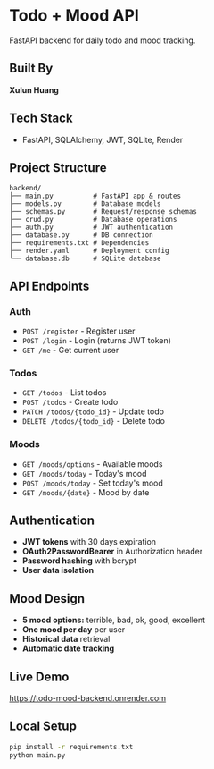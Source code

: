 # Todo + Mood API

FastAPI backend for daily todo and mood tracking.

## Built By
**Xulun Huang**

## Tech Stack
- FastAPI, SQLAlchemy, JWT, SQLite, Render

## Project Structure
```
backend/
├── main.py          # FastAPI app & routes
├── models.py        # Database models
├── schemas.py       # Request/response schemas
├── crud.py          # Database operations
├── auth.py          # JWT authentication
├── database.py      # DB connection
├── requirements.txt # Dependencies
├── render.yaml      # Deployment config
└── database.db      # SQLite database
```

## API Endpoints
### Auth
- `POST /register` - Register user
- `POST /login` - Login (returns JWT token)
- `GET /me` - Get current user

### Todos
- `GET /todos` - List todos
- `POST /todos` - Create todo
- `PATCH /todos/{todo_id}` - Update todo
- `DELETE /todos/{todo_id}` - Delete todo

### Moods
- `GET /moods/options` - Available moods
- `GET /moods/today` - Today's mood
- `POST /moods/today` - Set today's mood
- `GET /moods/{date}` - Mood by date

## Authentication
- **JWT tokens** with 30 days expiration
- **OAuth2PasswordBearer** in Authorization header
- **Password hashing** with bcrypt
- **User data isolation**

## Mood Design
- **5 mood options:** terrible, bad, ok, good, excellent
- **One mood per day** per user
- **Historical data** retrieval
- **Automatic date tracking**

## Live Demo
https://todo-mood-backend.onrender.com

## Local Setup
```bash
pip install -r requirements.txt
python main.py
```

